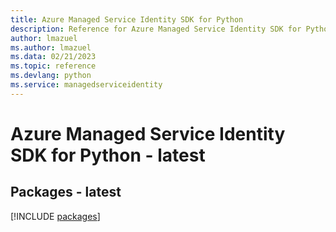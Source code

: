 ```yaml
---
title: Azure Managed Service Identity SDK for Python
description: Reference for Azure Managed Service Identity SDK for Python
author: lmazuel
ms.author: lmazuel
ms.data: 02/21/2023
ms.topic: reference
ms.devlang: python
ms.service: managedserviceidentity
---
```

# Azure Managed Service Identity SDK for Python - latest
## Packages - latest
[!INCLUDE [packages](managed-service-identity-index.md)]